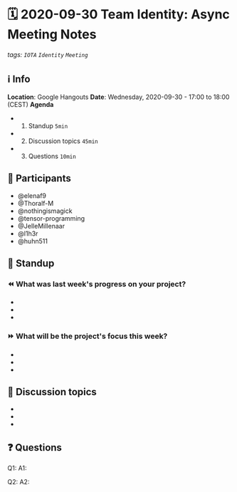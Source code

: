 # 🗓️ 2020-09-30 Team Identity: Async Meeting Notes
###### tags: `IOTA` `Identity` `Meeting`

## ℹ️ Info
**Location**: Google Hangouts
**Date**: Wednesday, 2020-09-30 - 17:00 to 18:00 (CEST) 
**Agenda**
- 1. Standup `5min`
- 2. Discussion topics `45min`
- 3. Questions `10min`

## 👥 Participants
- @elenaf9
- @Thoralf-M
- @nothingismagick
- @tensor-programming
- @JelleMillenaar
- @l1h3r
- @huhn511

## 🙋‍ Standup

### ⏪ What was last week's progress on your project?
- 
- 
- 

### ⏩ What will be the project's focus this week?
- 
- 
- 

## 💬 Discussion topics
- 
- 
- 

## ❓ Questions

Q1: 
A1: 

Q2: 
A2: